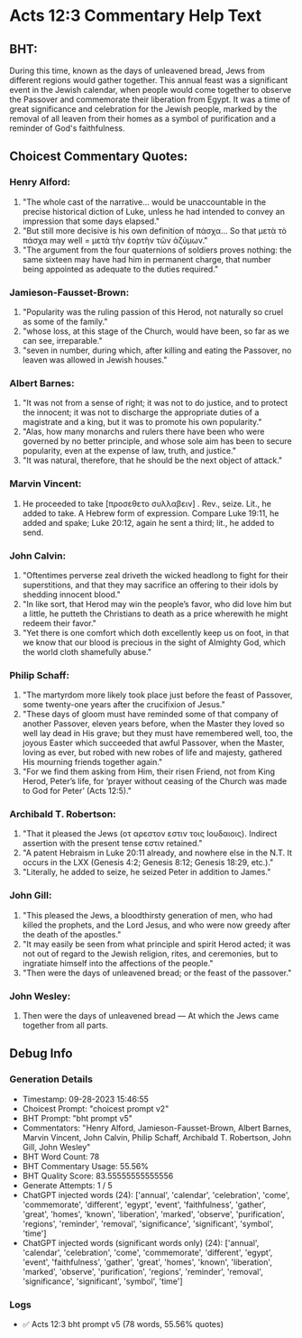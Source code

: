 # Acts 12:3 Commentary Help Text

## BHT:
During this time, known as the days of unleavened bread, Jews from different regions would gather together. This annual feast was a significant event in the Jewish calendar, when people would come together to observe the Passover and commemorate their liberation from Egypt. It was a time of great significance and celebration for the Jewish people, marked by the removal of all leaven from their homes as a symbol of purification and a reminder of God's faithfulness.

## Choicest Commentary Quotes:
### Henry Alford:
1. "The whole cast of the narrative... would be unaccountable in the precise historical diction of Luke, unless he had intended to convey an impression that some days elapsed."
2. "But still more decisive is his own definition of πάσχα... So that μετὰ τὸ πάσχα may well = μετὰ τὴν ἑορτὴν τῶν ἀζύμων."
3. "The argument from the four quaternions of soldiers proves nothing: the same sixteen may have had him in permanent charge, that number being appointed as adequate to the duties required."

### Jamieson-Fausset-Brown:
1. "Popularity was the ruling passion of this Herod, not naturally so cruel as some of the family."
2. "whose loss, at this stage of the Church, would have been, so far as we can see, irreparable."
3. "seven in number, during which, after killing and eating the Passover, no leaven was allowed in Jewish houses."

### Albert Barnes:
1. "It was not from a sense of right; it was not to do justice, and to protect the innocent; it was not to discharge the appropriate duties of a magistrate and a king, but it was to promote his own popularity."
2. "Alas, how many monarchs and rulers there have been who were governed by no better principle, and whose sole aim has been to secure popularity, even at the expense of law, truth, and justice."
3. "It was natural, therefore, that he should be the next object of attack."

### Marvin Vincent:
1. He proceeded to take [προσεθετο συλλαβειν] . Rev., seize. Lit., he added to take. A Hebrew form of expression. Compare Luke 19:11, he added and spake; Luke 20:12, again he sent a third; lit., he added to send.

### John Calvin:
1. "Oftentimes perverse zeal driveth the wicked headlong to fight for their superstitions, and that they may sacrifice an offering to their idols by shedding innocent blood."
2. "In like sort, that Herod may win the people’s favor, who did love him but a little, he putteth the Christians to death as a price wherewith he might redeem their favor."
3. "Yet there is one comfort which doth excellently keep us on foot, in that we know that our blood is precious in the sight of Almighty God, which the world cloth shamefully abuse."

### Philip Schaff:
1. "The martyrdom more likely took place just before the feast of Passover, some twenty-one years after the crucifixion of Jesus."
2. "These days of gloom must have reminded some of that company of another Passover, eleven years before, when the Master they loved so well lay dead in His grave; but they must have remembered well, too, the joyous Easter which succeeded that awful Passover, when the Master, loving as ever, but robed with new robes of life and majesty, gathered His mourning friends together again."
3. "For we find them asking from Him, their risen Friend, not from King Herod, Peter’s life, for ‘prayer without ceasing of the Church was made to God for Peter’ (Acts 12:5)."

### Archibald T. Robertson:
1. "That it pleased the Jews (οτ αρεστον εστιν τοις Ιουδαιοις). Indirect assertion with the present tense εστιν retained." 
2. "A patent Hebraism in Luke 20:11 already, and nowhere else in the N.T. It occurs in the LXX (Genesis 4:2; Genesis 8:12; Genesis 18:29, etc.)."
3. "Literally, he added to seize, he seized Peter in addition to James."

### John Gill:
1. "This pleased the Jews, a bloodthirsty generation of men, who had killed the prophets, and the Lord Jesus, and who were now greedy after the death of the apostles." 
2. "It may easily be seen from what principle and spirit Herod acted; it was not out of regard to the Jewish religion, rites, and ceremonies, but to ingratiate himself into the affections of the people."
3. "Then were the days of unleavened bread; or the feast of the passover."

### John Wesley:
1. Then were the days of unleavened bread — At which the Jews came together from all parts.


## Debug Info
### Generation Details
- Timestamp: 09-28-2023 15:46:55
- Choicest Prompt: "choicest prompt v2"
- BHT Prompt: "bht prompt v5"
- Commentators: "Henry Alford, Jamieson-Fausset-Brown, Albert Barnes, Marvin Vincent, John Calvin, Philip Schaff, Archibald T. Robertson, John Gill, John Wesley"
- BHT Word Count: 78
- BHT Commentary Usage: 55.56%
- BHT Quality Score: 83.55555555555556
- Generate Attempts: 1 / 5
- ChatGPT injected words (24):
	['annual', 'calendar', 'celebration', 'come', 'commemorate', 'different', 'egypt', 'event', 'faithfulness', 'gather', 'great', 'homes', 'known', 'liberation', 'marked', 'observe', 'purification', 'regions', 'reminder', 'removal', 'significance', 'significant', 'symbol', 'time']
- ChatGPT injected words (significant words only) (24):
	['annual', 'calendar', 'celebration', 'come', 'commemorate', 'different', 'egypt', 'event', 'faithfulness', 'gather', 'great', 'homes', 'known', 'liberation', 'marked', 'observe', 'purification', 'regions', 'reminder', 'removal', 'significance', 'significant', 'symbol', 'time']

### Logs
- ✅ Acts 12:3 bht prompt v5 (78 words, 55.56% quotes)